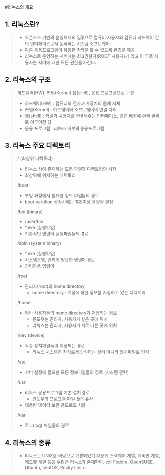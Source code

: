 #리눅스의 개요

## 1. 리눅스란?
> - 오픈소스 기반의 운영체제의 일종으로 컴퓨터 사용자와 컴퓨터 하드웨어 간의 
> 인터페이스로서 동작하는 시스템 소프트웨어
> - 다른 응용프로그램이 유용한 작업을 할 수 있도록 환경을 제공
> - 리눅스로 운영하는 서버에는 최고권한자(ROOT 사용자)가 있고
> 이 루트 사용자는 서버에 대한 모든 권한을 가진다.


## 2. 리눅스의 구조
> 하드웨어(HW), 커널(Kernel) 쉘(shell), 응용 프로그램으로 구성 
>
> - 하드웨어(HW) : 컴퓨터의 전자.기계장치의 몸체 자체
> - 커널(Kernel) : 하드웨어와 소프트웨어의 연결 다리
> - 쉘(shell) : 커널과 사용자를 연결해주는 인터페이스,      검은 배경에 흰색 글씨로 
> 이루어진 창
> - 응용 프로그램 : 리눅스 내부의 응용프로그램


## 3. 리눅스 주요 디렉토리
> / (최상위 디렉토리)
>   - 리눅스 상에 존재하는 모든 파일과 디렉토리의 시작
>   - 최상위에 위치하는 디렉토리
>    
> /boot
>   - 부팅 과정에서 필요한 정보 파일들의 경로
>   - boot partition 설정시에는 1GB이상 용량을 설정
>
> /bin (binary)
>   - /user/bin
>   - *.exe (실행파일)
>   - 기본적인 명령어 실행파일들의 경로
>
> /sbin (system binary)
>   - *.exe (실행파일)
>   - 시스템운영, 관리에 필요한 명령어 경로
>   - 관리자용 명령어
>
> /root
>   - 관리자(root)의 home directory
>     - home directory : 계정에 대한 정보를 저장하고 있는 디렉토리
>
> /home
>   - 일반 사용자들의 home directory가 저장되는 경로
>     - 윈도우는 관리자, 사용자가 같은 곳에 위치
>     - 리눅스는 관리자, 사용자가 서로 다른 곳에 위치
>
> /dev (device)
>   - 각종 장치파일들이 저장되는 경로
>     - 리눅스 시스템은 장치로서 인식하는 것이 아니라 장치파일로 인식
>
> /etc
>   - 서버 설정에 필요한 모든 정보파일들의 경로 (시스템 관련)
>
> /usr
>   - 리눅스 응용프로그램 기본 설치 경로
>     - 윈도우의 프로그램 파일 폴더 유사
>   - 대용량 데이터 보관 용도로도 사용
>
> /var
>   - 로그(log) 파일들의 경로

## 4. 리눅스의 종류
> - 리눅스는 UNIX를 바탕으로 개발되었기 때문에 스렉웨어 계열,
>   데비안 계열, 레드햇 계열 등등 수많은 리눅스가 존재한다.
>   ex) Fedora, OpenSUSE, Ubuntu, centOS, Pocky Linux..


